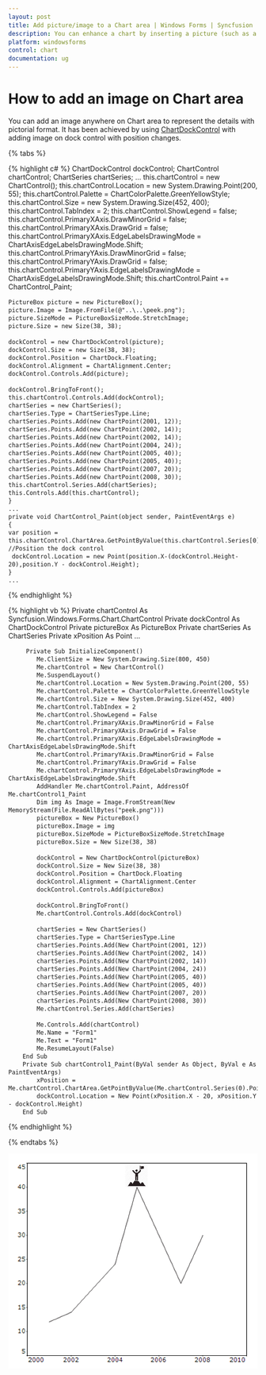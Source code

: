 ```yaml
---
layout: post
title: Add picture/image to a Chart area | Windows Forms | Syncfusion
description: You can enhance a chart by inserting a picture (such as a business logo) anywhere in the chart area.
platform: windowsforms
control: chart
documentation: ug
---
```


# How to add an image on Chart area

You can add an image anywhere on Chart area to represent the details with pictorial format. It has been achieved by using [ChartDockControl](https://help.syncfusion.com/cr/windowsforms/Syncfusion.Windows.Forms.Chart.ChartDockControl.html) with adding image on dock control with position changes.

{% tabs %}

{% highlight c# %}
ChartDockControl dockControl;
ChartControl chartControl;
ChartSeries chartSeries;
...
    this.chartControl = new ChartControl();
    this.chartControl.Location = new System.Drawing.Point(200, 55);
    this.chartControl.Palette = ChartColorPalette.GreenYellowStyle;
    this.chartControl.Size = new System.Drawing.Size(452, 400);
    this.chartControl.TabIndex = 2;
    this.chartControl.ShowLegend = false;
    this.chartControl.PrimaryXAxis.DrawMinorGrid = false;
    this.chartControl.PrimaryXAxis.DrawGrid = false;
    this.chartControl.PrimaryXAxis.EdgeLabelsDrawingMode = ChartAxisEdgeLabelsDrawingMode.Shift;
    this.chartControl.PrimaryYAxis.DrawMinorGrid = false;
    this.chartControl.PrimaryYAxis.DrawGrid = false;
    this.chartControl.PrimaryYAxis.EdgeLabelsDrawingMode = ChartAxisEdgeLabelsDrawingMode.Shift;
    this.chartControl.Paint += ChartControl_Paint;

    PictureBox picture = new PictureBox();
    picture.Image = Image.FromFile(@"..\..\peek.png");
    picture.SizeMode = PictureBoxSizeMode.StretchImage;
    picture.Size = new Size(38, 38);

    dockControl = new ChartDockControl(picture);
    dockControl.Size = new Size(38, 38);
    dockControl.Position = ChartDock.Floating;
    dockControl.Alignment = ChartAlignment.Center;
    dockControl.Controls.Add(picture);

    dockControl.BringToFront();
    this.chartControl.Controls.Add(dockControl);
    chartSeries = new ChartSeries();
    chartSeries.Type = ChartSeriesType.Line;
    chartSeries.Points.Add(new ChartPoint(2001, 12));
    chartSeries.Points.Add(new ChartPoint(2002, 14));
    chartSeries.Points.Add(new ChartPoint(2002, 14));
    chartSeries.Points.Add(new ChartPoint(2004, 24));
    chartSeries.Points.Add(new ChartPoint(2005, 40));
    chartSeries.Points.Add(new ChartPoint(2005, 40));
    chartSeries.Points.Add(new ChartPoint(2007, 20));
    chartSeries.Points.Add(new ChartPoint(2008, 30));
    this.chartControl.Series.Add(chartSeries);
    this.Controls.Add(this.chartControl);
    }
    ...
    private void ChartControl_Paint(object sender, PaintEventArgs e)
    {
    var position = this.chartControl.ChartArea.GetPointByValue(this.chartControl.Series[0].Points[5]);
    //Position the dock control
     dockControl.Location = new Point(position.X-(dockControl.Height-20),position.Y - dockControl.Height);
    }
    ...
{% endhighlight %}

{% highlight vb %}
  Private chartControl As Syncfusion.Windows.Forms.Chart.ChartControl
        Private dockControl As ChartDockControl
        Private pictureBox As PictureBox
        Private chartSeries As ChartSeries
        Private xPosition As Point
        ...

         Private Sub InitializeComponent()
            Me.ClientSize = New System.Drawing.Size(800, 450)
            Me.chartControl = New ChartControl()
            Me.SuspendLayout()
            Me.chartControl.Location = New System.Drawing.Point(200, 55)
            Me.chartControl.Palette = ChartColorPalette.GreenYellowStyle
            Me.chartControl.Size = New System.Drawing.Size(452, 400)
            Me.chartControl.TabIndex = 2
            Me.chartControl.ShowLegend = False
            Me.chartControl.PrimaryXAxis.DrawMinorGrid = False
            Me.chartControl.PrimaryXAxis.DrawGrid = False
            Me.chartControl.PrimaryXAxis.EdgeLabelsDrawingMode = ChartAxisEdgeLabelsDrawingMode.Shift
            Me.chartControl.PrimaryYAxis.DrawMinorGrid = False
            Me.chartControl.PrimaryYAxis.DrawGrid = False
            Me.chartControl.PrimaryYAxis.EdgeLabelsDrawingMode = ChartAxisEdgeLabelsDrawingMode.Shift
            AddHandler Me.chartControl.Paint, AddressOf Me.chartControl1_Paint
            Dim img As Image = Image.FromStream(New MemoryStream(File.ReadAllBytes("peek.png")))
            pictureBox = New PictureBox()
            pictureBox.Image = img
            pictureBox.SizeMode = PictureBoxSizeMode.StretchImage
            pictureBox.Size = New Size(38, 38)

            dockControl = New ChartDockControl(pictureBox)
            dockControl.Size = New Size(38, 38)
            dockControl.Position = ChartDock.Floating
            dockControl.Alignment = ChartAlignment.Center
            dockControl.Controls.Add(pictureBox)

            dockControl.BringToFront()
            Me.chartControl.Controls.Add(dockControl)

            chartSeries = New ChartSeries()
            chartSeries.Type = ChartSeriesType.Line
            chartSeries.Points.Add(New ChartPoint(2001, 12))
            chartSeries.Points.Add(New ChartPoint(2002, 14))
            chartSeries.Points.Add(New ChartPoint(2002, 14))
            chartSeries.Points.Add(New ChartPoint(2004, 24))
            chartSeries.Points.Add(New ChartPoint(2005, 40))
            chartSeries.Points.Add(New ChartPoint(2005, 40))
            chartSeries.Points.Add(New ChartPoint(2007, 20))
            chartSeries.Points.Add(New ChartPoint(2008, 30))
            Me.chartControl.Series.Add(chartSeries)

            Me.Controls.Add(chartControl)
            Me.Name = "Form1"
            Me.Text = "Form1"
            Me.ResumeLayout(False)
        End Sub
        Private Sub chartControl1_Paint(ByVal sender As Object, ByVal e As PaintEventArgs)
            xPosition = Me.chartControl.ChartArea.GetPointByValue(Me.chartControl.Series(0).Points(5))
            dockControl.Location = New Point(xPosition.X - 20, xPosition.Y - dockControl.Height)
        End Sub
{% endhighlight %}

{% endtabs %}	

![Adding an image on chart area](How-to-add-image-on-chart-area/How-to-add-image-on-chart-area.png)